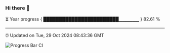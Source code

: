 ### Hi there 👋

⏳ Year progress { ████████████████████████▁▁▁▁▁▁ } 82.61 %

---

⏰ Updated on Tue, 29 Oct 2024 08:43:36 GMT

![Progress Bar CI](https://github.com/IshwaranRudhara/GIT-ACTION/workflows/Progress%20Bar%20CI/badge.svg)

